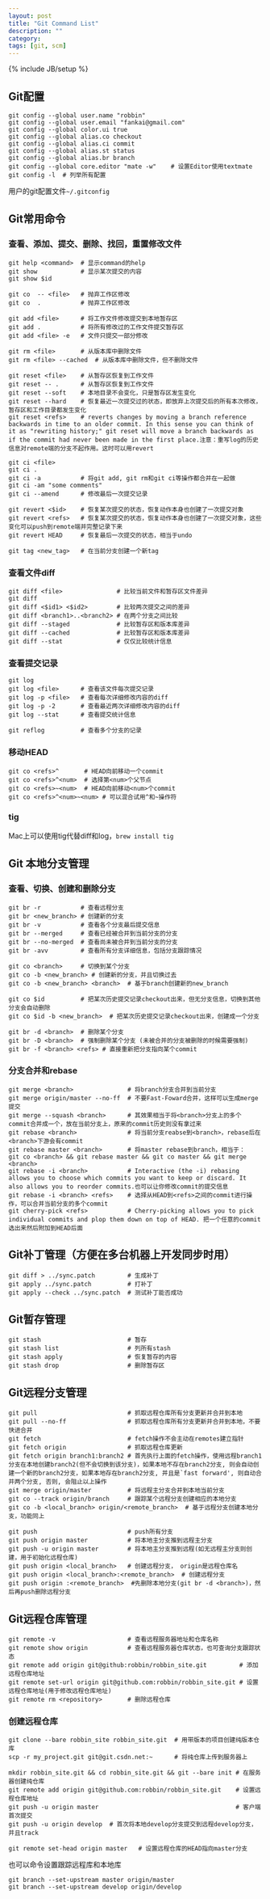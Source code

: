 ```yaml
---
layout: post
title: "Git Command List"
description: ""
category: 
tags: [git, scm]
---
```

{% include JB/setup %}

## Git配置
    git config --global user.name "robbin"   
    git config --global user.email "fankai@gmail.com"
    git config --global color.ui true
    git config --global alias.co checkout
    git config --global alias.ci commit
    git config --global alias.st status
    git config --global alias.br branch
    git config --global core.editor "mate -w"    # 设置Editor使用textmate
    git config -l  # 列举所有配置

用户的git配置文件`~/.gitconfig`  

## Git常用命令

### 查看、添加、提交、删除、找回，重置修改文件

    git help <command>  # 显示command的help
    git show            # 显示某次提交的内容
    git show $id

    git co  -- <file>   # 抛弃工作区修改
    git co  .           # 抛弃工作区修改

    git add <file>      # 将工作文件修改提交到本地暂存区
    git add .           # 将所有修改过的工作文件提交暂存区
    git add <file> -e   # 文件只提交一部分修改

    git rm <file>       # 从版本库中删除文件
    git rm <file> --cached  # 从版本库中删除文件，但不删除文件

    git reset <file>    # 从暂存区恢复到工作文件
    git reset -- .      # 从暂存区恢复到工作文件
    git reset --soft    # 本地目录不会变化，只是暂存区发生变化
    git reset --hard    # 恢复最近一次提交过的状态，即放弃上次提交后的所有本次修改，暂存区和工作目录都发生变化
    git reset <refs>    # reverts changes by moving a branch reference backwards in time to an older commit. In this sense you can think of it as "rewriting history;" git reset will move a branch backwards as if the commit had never been made in the first place.注意：重写log的历史信息对remote端的分支不起作用。这时可以用revert

    git ci <file>
    git ci .
    git ci -a           # 将git add, git rm和git ci等操作都合并在一起做
    git ci -am "some comments"
    git ci --amend      # 修改最后一次提交记录

    git revert <$id>    # 恢复某次提交的状态，恢复动作本身也创建了一次提交对象
    git revert <refs>   # 恢复某次提交的状态，恢复动作本身也创建了一次提交对象，这些变化可以push到remote端并完整记录下来
    git revert HEAD     # 恢复最后一次提交的状态，相当于undo
    
    git tag <new_tag>   # 在当前分支创建一个新tag

### 查看文件diff

    git diff <file>               # 比较当前文件和暂存区文件差异
    git diff
    git diff <$id1> <$id2>        # 比较两次提交之间的差异
    git diff <branch1>..<branch2> # 在两个分支之间比较 
    git diff --staged             # 比较暂存区和版本库差异
    git diff --cached             # 比较暂存区和版本库差异
    git diff --stat               # 仅仅比较统计信息

### 查看提交记录

    git log
    git log <file>      # 查看该文件每次提交记录
    git log -p <file>   # 查看每次详细修改内容的diff
    git log -p -2       # 查看最近两次详细修改内容的diff
    git log --stat      # 查看提交统计信息
    
    git reflog          # 查看多个分支的记录

### 移动HEAD

	git co <refs>^       # HEAD向前移动一个commit
	git co <refs>^<num>  # 选择第<num>个父节点
	git co <refs>~<num>  # HEAD向前移动<num>个commit
	git co <refs>^<num>~<num> # 可以混合试用^和~操作符

### tig

Mac上可以使用tig代替diff和log，`brew install tig`

## Git 本地分支管理

### 查看、切换、创建和删除分支

    git br -r           # 查看远程分支
    git br <new_branch> # 创建新的分支
    git br -v           # 查看各个分支最后提交信息
    git br --merged     # 查看已经被合并到当前分支的分支
    git br --no-merged  # 查看尚未被合并到当前分支的分支
    git br -avv         # 查看所有分支详细信息，包括分支跟踪情况
    
    git co <branch>     # 切换到某个分支
    git co -b <new_branch> # 创建新的分支，并且切换过去
    git co -b <new_branch> <branch>  # 基于branch创建新的new_branch
    
    git co $id          # 把某次历史提交记录checkout出来，但无分支信息，切换到其他分支会自动删除
    git co $id -b <new_branch>  # 把某次历史提交记录checkout出来，创建成一个分支

    git br -d <branch>  # 删除某个分支
    git br -D <branch>  # 强制删除某个分支 (未被合并的分支被删除的时候需要强制)
    git br -f <branch> <refs> # 直接重新把分支指向某个commit
    
### 分支合并和rebase

    git merge <branch>               # 将branch分支合并到当前分支
    git merge origin/master --no-ff  # 不要Fast-Foward合并，这样可以生成merge提交
    git merge --squash <branch>      # 其效果相当于将<branch>分支上的多个commit合并成一个，放在当前分支上，原来的commit历史则没有拿过来
	git rebase <branch>              # 将当前分支reabse到<branch>，rebase后在<branch>下游会有commit
    git rebase master <branch>       # 将master rebase到branch，相当于：
    git co <branch> && git rebase master && git co master && git merge <branch>
    git rebase -i <branch>           # Interactive (the -i) rebasing allows you to choose which commits you want to keep or discard. It also allows you to reorder commits.也可以让你修改commit的提交信息
    git rebase -i <branch> <refs>    # 选择从HEAD到<refs>之间的commit进行操作，可以合并当前分支的多个commit
    git cherry-pick <refs>           # Cherry-picking allows you to pick individual commits and plop them down on top of HEAD. 把一个任意的commit选出来然后附加到HEAD后面

## Git补丁管理（方便在多台机器上开发同步时用）
    git diff > ../sync.patch         # 生成补丁
    git apply ../sync.patch          # 打补丁
    git apply --check ../sync.patch  # 测试补丁能否成功

## Git暂存管理
    git stash                        # 暂存
    git stash list                   # 列所有stash
    git stash apply                  # 恢复暂存的内容
    git stash drop                   # 删除暂存区
    
## Git远程分支管理
    git pull                         # 抓取远程仓库所有分支更新并合并到本地
    git pull --no-ff                 # 抓取远程仓库所有分支更新并合并到本地，不要快进合并
    git fetch                        # fetch操作不会主动在remotes建立指针
    git fetch origin                 # 抓取远程仓库更新
    git fetch origin branch1:branch2 # 首先执行上面的fetch操作，使用远程branch1分支在本地创建branch2(但不会切换到该分支)，如果本地不存在branch2分支, 则会自动创建一个新的branch2分支，如果本地存在branch2分支, 并且是`fast forward', 则自动合并两个分支, 否则, 会阻止以上操作
    git merge origin/master          # 将远程主分支合并到本地当前分支
    git co --track origin/branch     # 跟踪某个远程分支创建相应的本地分支
    git co -b <local_branch> origin/<remote_branch>  # 基于远程分支创建本地分支，功能同上

    git push                         # push所有分支
    git push origin master           # 将本地主分支推到远程主分支
    git push -u origin master        # 将本地主分支推到远程(如无远程主分支则创建，用于初始化远程仓库)
    git push origin <local_branch>   # 创建远程分支， origin是远程仓库名
    git push origin <local_branch>:<remote_branch>  # 创建远程分支
    git push origin :<remote_branch>  #先删除本地分支(git br -d <branch>)，然后再push删除远程分支

## Git远程仓库管理

    git remote -v                    # 查看远程服务器地址和仓库名称
    git remote show origin           # 查看远程服务器仓库状态，也可查询分支跟踪状态
    git remote add origin git@github:robbin/robbin_site.git         # 添加远程仓库地址
    git remote set-url origin git@github.com:robbin/robbin_site.git # 设置远程仓库地址(用于修改远程仓库地址)
    git remote rm <repository>       # 删除远程仓库

### 创建远程仓库
    git clone --bare robbin_site robbin_site.git  # 用带版本的项目创建纯版本仓库
    scp -r my_project.git git@git.csdn.net:~      # 将纯仓库上传到服务器上

    mkdir robbin_site.git && cd robbin_site.git && git --bare init # 在服务器创建纯仓库
    git remote add origin git@github.com:robbin/robbin_site.git    # 设置远程仓库地址
    git push -u origin master                                      # 客户端首次提交
    git push -u origin develop  # 首次将本地develop分支提交到远程develop分支，并且track

    git remote set-head origin master   # 设置远程仓库的HEAD指向master分支

也可以命令设置跟踪远程库和本地库

    git branch --set-upstream master origin/master
    git branch --set-upstream develop origin/develop